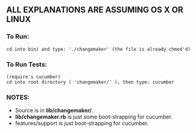 
## ALL EXPLANATIONS ARE ASSUMING OS X OR LINUX

### To Run:
```      
cd into bin/ and type: './changemaker' (the file is already chmod'd)
```

### To Run Tests:
```
(require's cucumber)
cd into root directory ( 'changemaker/' ), then type: cucumber
```    

### NOTES:

* Source is in **lib/changemaker/**.
* **lib/changemaker.rb** is just some boot-strapping for cucumber.
* features/support is just boot-strapping for cucumber.
